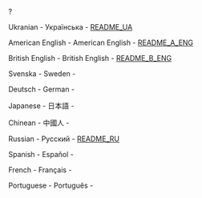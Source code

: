 ?

Ukranian  - Українська - [README_UA](README_UA.md)

American English - American English - [README_A_ENG](README_A_ENG.md)

British English - British English - [README_B_ENG](README_B_ENG.md)

Svenska - Sweden -

Deutsch - German -

Japanese - 日本語 -

Chinean - 中國人 -

Russian - Русский - [README_RU](README_RU.md)

Spanish - Español -

French - Français -

Portuguese - Português -
